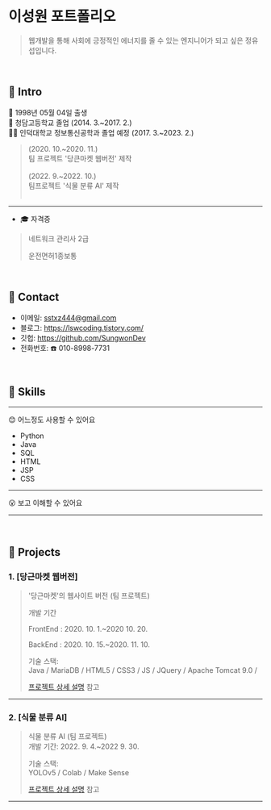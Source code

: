 # 이성원 포트폴리오
>웹개발을 통해 사회에 긍정적인 에너지를 줄 수 있는 엔지니어가 되고 싶은 정유섭입니다.</br>
>
</br>

## :pushpin: Intro
:baby: 1998년 05월 04일 출생</br>
:school: 청담고등학교 졸업
(2014. 3.~2017. 2.)</br>
👨‍🎓 인덕대학교 정보통신공학과 졸업 예정
(2017. 3.~2023. 2.)</br>

>(2020. 10.~2020. 11.) </br>
>팀 프로젝트 '당큰마켓 웹버전' 제작</br></br>
>(2022. 9.~2022. 10.) </br>
>팀프로젝트 '식물 분류 AI' 제작</br></br>
<hr>

- :mortar_board: 자격증
> 네트워크 관리사 2급
> 
> 운전면허1종보통
</br>

## :pushpin: Contact
- 이메일: sstxz444@gmail.com
- 블로그: https://lswcoding.tistory.com/
- 깃헙: https://github.com/SungwonDev
- 전화번호: :phone: 010-8998-7731

</br>

## :pushpin: Skills

<hr>

:blush: 어느정도 사용할 수 있어요
- Python
- Java
- SQL
- HTML
- JSP
- CSS



<hr>

:open_mouth: 보고 이해할 수 있어요


<hr>

</br>

## :pushpin: Projects

### 1. [당근마켓 웹버전]
>'당근마켓'의 웹사이트 버전 (팀 프로젝트) 
>
>개발 기간 
>
>FrontEnd : 2020. 10. 1.~2020 10. 20. 
>
>BackEnd : 2020. 10. 15.~2020. 11. 10.  
>  
>기술 스택:  
>Java / MariaDB / HTML5 / CSS3 / JS / JQuery / Apache Tomcat 9.0 /   
>  
>[프로젝트 상세 설명](주소) 참고
---

### 2. [식물 분류 AI]
>식물 분류 AI (팀 프로젝트)  
>개발 기간: 2022. 9. 4.~2022 9. 30.  
>  
>기술 스택:  
>YOLOv5 / Colab / Make Sense
>  
>[프로젝트 상세 설명](주소) 참고
---
